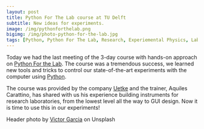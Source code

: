 ```yaml
---
layout: post
title: Python For The Lab course at TU Delft
subtitle: New ideas for experiments.
image: /img/pythonforthelab.png
bigimg: /img/photo-python-for-the-lab.jpg
tags: [Python, Python For The Lab, Research, Experiemental Physics, Lab Techniques]
---
```



Today we had the last meeting of the 3-day course with hands-on approach on [Python For the Lab](https://www.pythonforthelab.com/). The course was a tremendous success, we learned new tools and tricks to control our state-of-the-art experiments with the computer using [Python](https://www.python.org/). 

The  course was provided by the company [Uetke](https://www.uetke.com/) and the trainer, Aquiles Carattino, has shared with us his experience building instruments for research laboratories, from the lowest level all the way to GUI design. Now it is time to use this in our experiments!  


Header photo by [Victor Garcia](https://unsplash.com/photos/dECPx6gtKww?utm_source=unsplash&utm_medium=referral&utm_content=creditCopyText) on Unsplash
